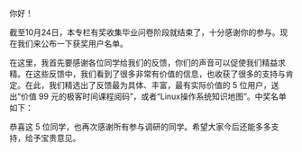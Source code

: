 <p>你好！</p><p>截至10月24日，本专栏有奖收集毕业问卷阶段就结束了，十分感谢你的参与。现在我们来公布一下获奖用户名单。</p><p>在这里，我首先要感谢各位同学给我们的反馈，你们的声音可以促使我们精益求精。在这些反馈中，我们看到了很多非常有价值的信息，也收获了很多的支持与肯定。在此，我们精选出了反馈最为具体、丰富，最有实际价值的 5 位用户，送出“价值 99 元的极客时间课程阅码”，或者“Linux操作系统知识地图”。中奖名单如下：</p><p><img src="https://static001.geekbang.org/resource/image/17/e0/174640be2c3e75d6e029a8148d91b1e0.jpg?wh=2622*1634" alt=""><br>
恭喜这 5 位同学，也再次感谢所有参与调研的同学。希望大家今后还能多多支持，给予宝贵意见。</p><!-- [[[read_end]]] -->